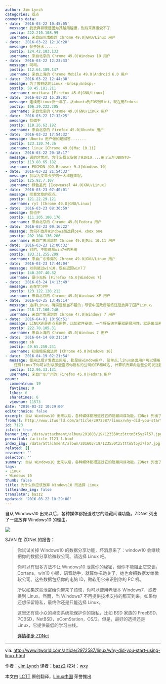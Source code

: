 ```yaml
---
author: Jim Lynch
categories: 观点
comments_data:
- date: '2016-03-22 10:45:05'
  message: 我放弃巨硬是因为其越用越慢，到后来直接受不了
  postip: 222.210.108.99
  username: 来自四川成都的 Chrome 49.0|GNU/Linux 用户
- date: '2016-03-22 12:18:28'
  message: 帖子好水......
  postip: 124.42.103.133
  username: 来自北京的 Chrome 49.0|Windows 10 用户
- date: '2016-03-22 12:23:33'
  message: 呵呵。
  postip: 112.64.189.147
  username: 来自上海的 Chrome Mobile 49.0|Android 6.0 用户
- date: '2016-03-22 12:44:30'
  message: 为了尝鲜选的Linux -&nbsp;&nbsp;-
  postip: 58.45.181.211
  username: nextkara [Firefox 45.0|GNU/Linux]
- date: '2016-03-22 15:28:01'
  message: 连续用Linux快一年了，从ubuntu到EOS到Mint，现在用Fedora
  postip: 106.39.222.205
  username: 来自北京的 Chrome 49.0|GNU/Linux 用户
- date: '2016-03-22 17:32:25'
  message: 我偏不
  postip: 118.26.62.192
  username: 来自北京的 Firefox 45.0|Ubuntu 用户
- date: '2016-03-22 17:54:32'
  message: Ubuntu 用户做如是回答.......
  postip: 123.120.74.36
  username: linux [Chrome 49.0|Mac 10.11]
- date: '2016-03-22 20:18:17'
  message: 说的非常对，为什么我又安装了WIN10....用了三年UBUNTU~
  postip: 113.88.65.182
  username: POCMON [QQ Browser 9.3|Windows 10]
- date: '2016-03-22 21:54:33'
  message: 我以为文章会罗列一大堆理由呢。
  postip: 125.92.7.107
  username: 绿色圣光 [Iceweasel 44.0|GNU/Linux]
- date: '2016-03-23 07:40:01'
  message: 同意文章的观点。
  postip: 121.22.29.121
  username: ryt [Chrome 49.0|GNU/Linux]
- date: '2016-03-23 08:36:59'
  message: 我也不
  postip: 111.205.180.176
  username: 来自北京的 Chrome 49.0|Fedora 用户
- date: '2016-03-23 09:16:22'
  message: 为何不放弃Windows而选择ps4，xbox one
  postip: 202.104.136.206
  username: 来自广东深圳的 Chrome 49.0|Mac 10.11 用户
- date: '2016-03-23 12:00:32'
  message: 对的，不能选择win7+的系统
  postip: 183.31.255.209
  username: 来自广东珠海的 Chrome 49.0|GNU/Linux 用户
- date: '2016-03-23 17:44:04'
  message: 以前装过win10，现在退回win7了
  postip: 140.207.40.82
  username: 粱小无拆 [Firefox 45.0|Windows 7]
- date: '2016-03-24 14:13:49'
  message: 还在学习中
  postip: 123.122.120.212
  username: 来自北京的 Chrome 49.0|Windows XP 用户
- date: '2016-03-25 13:48:14'
  message: 选择Linux，确实是相当不错的；尽管中国政府最终还是放弃了国产Linux。
  postip: 218.17.160.246
  username: 来自广东深圳的 Chrome 47.0|Windows 7 用户
- date: '2016-04-01 10:58:51'
  message: LINUX还是差点易用性，比如软件安装，一个好系统主要就是易用性，就是傻瓜系统，毕竟好多用电脑的人对于电脑基础不是很懂的，也不知道什么命令，需要的就是拿起就用，LINUX如果不考虑大众的基本需求的话，走不远。。。。。。还有兼容问题，无法兼容win的软件是硬伤，毕竟现在流行的软件都是WIN的，虽然有WINE，但是说实话真心不怎么样。如果LINUX还是这样闭关自守的，不考虑易用傻瓜系统兼容，那么就只能越来越没落，自娱自乐的系统是无法让大多数人接受的
  postip: 222.70.105.31
  username: 来自上海的 Chrome 45.0|Windows 7 用户
- date: '2016-04-14 00:21:10'
  message: sb
  postip: 49.65.250.241
  username: 初级暗系魔法师 [Chrome 45.0|Windows 10]
- date: '2016-04-19 02:21:54'
  message: 使用之后才发表意见吧, 都是些window用户. 简单点,linux桌面用户可以使用IP伪装,隐藏你的上网记录. 呵呵,window下也可以,但是需要购买专用软件.
    还有linux下你可以封杀那些盗取你隐私的公司的IP和域名, 计算机丢弃向这些公司发送数据包.
  postip: 112.96.33.131
  username: 来自广东广州的 Firefox 45.0|Fedora 用户
count:
  commentnum: 19
  favtimes: 0
  likes: 0
  sharetimes: 0
  viewnum: 11573
date: '2016-03-22 10:29:00'
editorchoice: false
excerpt: 自从 Windows10 出来以后，各种媒体都报道过它的隐藏间谍功能。ZDNet 列出了一些放弃 Windows10 的理由。
fromurl: http://www.itworld.com/article/2972587/linux/why-did-you-start-using-linux.html
id: 7123
islctt: true
banner_img: /data/attachment/album/201603/19/123550tz5tttn5t5yz7l57.jpg
permalink: /article-7123-1.html
index_img: /data/attachment/album/201603/19/123550tz5tttn5t5yz7l57.jpg.thumb.jpg
related: []
reviewer: ''
selector: ''
summary: 自从 Windows10 出来以后，各种媒体都报道过它的隐藏间谍功能。ZDNet 列出了一些放弃 Windows10 的理由。
tags:
- Linux
- Windows 10
thumb: false
title: 为什么你应该放弃 Windows10 而选择 Linux
titleindex_img: false
translator: bazz2
updated: '2016-03-22 10:29:00'
---
```


自从 Windows10 出来以后，各种媒体都报道过它的隐藏间谍功能。ZDNet 列出了一些放弃 Windows10 的理由。


![](/data/attachment/album/201603/19/123550tz5tttn5t5yz7l57.jpg)


SJVN 在 ZDNet 的报告：



> 
> 你试试关掉 Windows10 的数据分享功能，坏消息来了：window10 会继续把你的数据分享给微软公司。请选择 Linux 吧。
> 
> 
> 你可以有很多方法不让 Windows10 泄露你的秘密，但你不能阻止它交谈。Cortana，win10 小娜，语音助手，就算你把她关了，她也会把数据发给微软公司。这些数据包括你的电脑 ID，微软用它来识别你的 PC 机。
> 
> 
> 所以如果这些泄密给你带来了烦恼，你可以使用老版本 Windows7，或者换到 Linux。然而，当 Windows7 不再提供技术支持的那天到来，如果你还想保留隐私，最终你还是只能选择 Linux。
> 
> 
> 这里还有些小众的桌面系统能保护你的隐私，比如 BSD 家族的 FreeBSD，PCBSD，NetBSD，eComStation，OS/2。但是，最好的选择还是 Linux，它提供最低的学习曲线。
> 
> 
> [详情移步 ZDNet](http://www.zdnet.com/article/sick-of-windows-spying-on-you-go-linux/)
> 
> 
> 




---


via: <http://www.itworld.com/article/2972587/linux/why-did-you-start-using-linux.html>


作者：[Jim Lynch](http://www.itworld.com/author/Jim-Lynch/) 译者：[bazz2](https://github.com/bazz2) 校对：[wxy](https://github.com/wxy)


本文由 [LCTT](https://github.com/LCTT/TranslateProject) 原创翻译，[Linux中国](https://linux.cn/) 荣誉推出